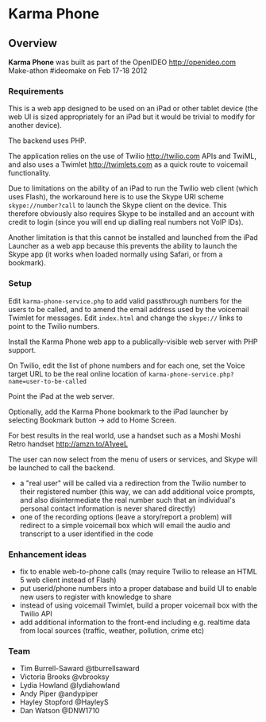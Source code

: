# Karma Phone

## Overview

**Karma Phone** was built as part of the OpenIDEO <http://openideo.com> Make-athon #ideomake on Feb 17-18 2012

### Requirements

This is a web app designed to be used on an iPad or other tablet device (the web UI is sized appropriately for an iPad but it would be trivial to modify for another device). 

The backend uses PHP.

The application relies on the use of Twilio <http://twilio.com> APIs and TwiML, and also uses a Twimlet <http://twimlets.com> as a quick route to voicemail functionality.

Due to limitations on the ability of an iPad to run the Twilio web client (which uses Flash), the workaround here is to use the Skype URI scheme `skype://number?call` to launch the Skype client on the device. This therefore obviously also requires Skype to be installed and an account with credit to login (since you will end up dialling real numbers not VoIP IDs).

Another limitation is that this cannot be installed and launched from the iPad Launcher as a web app because this prevents the ability to launch the Skype app (it works when loaded normally using Safari, or from a bookmark).

### Setup

Edit `karma-phone-service.php` to add valid passthrough numbers for the users to be called, and to amend the email address used by the voicemail Twimlet for messages. Edit `index.html` and change the `skype://` links to point to the Twilio numbers.

Install the Karma Phone web app to a publically-visible web server with PHP support.

On Twilio, edit the list of phone numbers and for each one, set the Voice target URL to be the real online location of `karma-phone-service.php?name=user-to-be-called`

Point the iPad at the web server.

Optionally, add the Karma Phone bookmark to the iPad launcher by selecting Bookmark button -> add to Home Screen.

For best results in the real world, use a handset such as a Moshi Moshi Retro handset <http://amzn.to/A1yeeL>

The user can now select from the menu of users or services, and Skype will be launched to call the backend.

* a "real user" will be called via a redirection from the Twilio number to their registered number (this way, we can add additional voice prompts, and also disintermediate the real number such that an individual's personal contact information is never shared directly)
* one of the recording options (leave a story/report a problem) will redirect to a simple voicemail box which will email the audio and transcript to a user identified in the code

### Enhancement ideas

* fix to enable web-to-phone calls (may require Twilio to release an HTML 5 web client instead of Flash)
* put userid/phone numbers into a proper database and build UI to enable new users to register with knowledge to share
* instead of using voicemail Twimlet, build a proper voicemail box with the Twilio API
* add additional information to the front-end including e.g. realtime data from local sources (traffic, weather, pollution, crime etc)

### Team

* Tim Burrell-Saward @tburrellsaward
* Victoria Brooks @vbrooksy
* Lydia Howland @lydiahowland
* Andy Piper @andypiper
* Hayley Stopford @HayleyS
* Dan Watson @DNW1710
